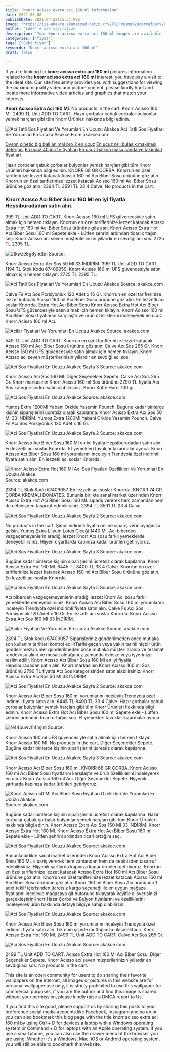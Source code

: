 ```yaml
---
title: "Knorr acisso extra aci 160 ml information"
date: 2021-06-08
publishDate: 2021-04-22T15:37:09Z
image: "https://iis-akakce.akamaized.net/p.x?%2F%2Freimg%2Dcarrefour%2Emncdn%2Ecom%2Fmnresize%2F300%2F300%2Fproductimage%2F30173916%2F30173916%5F0%5FMC%2F8798926078002%5F1591793756237%2Ejpg"
author: "Ines" # use capitalize
description: "Your Knorr acisso extra aci 160 ml images are available in this site. Knorr acisso extra aci 160 ml are a topic that is being searched for and liked by netizens now. You can Get the Knorr acisso extra aci 160 ml files here. Download all royalty-free photos."
categories: ["fiyat"]
tags: ["Eski fiyat"]
keywords: "Knorr acisso extra aci 160 ml"
draft: false

---
```


If you're looking for **knorr acisso extra aci 160 ml** pictures information related to the **knorr acisso extra aci 160 ml** interest, you have pay a visit to the ideal  site.  Our site frequently  provides you with  suggestions  for viewing  the maximum  quality video and picture  content, please kindly hunt and locate more informative video articles and graphics  that match your interests.

**Knorr Acisso Extra Aci 160 Ml**. No products in the cart. Knorr Acısso 160 Ml. 2499 TL Unit ADD TO CART. Hazır çorbalar çabuk çorbalar bulyonlar yemek harçları gibi tüm Knorr Ürünleri hakkında bilgi edinin.

![Aci Tatli Sos Fiyatlari Ve Yorumlari En Ucuzu Akakce](https://iis-akakce.akamaized.net/p.x?%2F%2Fproductimages%2Ehepsiburada%2Enet%2Fs%2F50%2F600%2F11012210491442%2Ejpg "Aci Tatli Sos Fiyatlari Ve Yorumlari En Ucuzu Akakce")
Aci Tatli Sos Fiyatlari Ve Yorumlari En Ucuzu Akakce From akakce.com

[Dyson cinetic big ball animal pro 2 en ucuz](/dyson-cinetic-big-ball-animal-pro-2-en-ucuz/)
[En ucuz pril bulasik makinesi deterjani](/en-ucuz-pril-bulasik-makinesi-deterjani/)
[En ucuz 40 inc tv fiyatlari](/en-ucuz-40-inc-tv-fiyatlari/)
[En ucuz balkon masa sandalye takimlari fiyatlari](/en-ucuz-balkon-masa-sandalye-takimlari-fiyatlari/)

Hazır çorbalar çabuk çorbalar bulyonlar yemek harçları gibi tüm Knorr Ürünleri hakkında bilgi edinin. KNORR 68 GR ÇORBA. Knorrun en özel tariflerinize lezzet katacak Acısso 160 ml Acı Biber Sosu ürününe göz atın. Knorrun en özel tariflerinize lezzet katacak Acısso 160 ml Acı Biber Sosu ürününe göz atın. 2394 TL 3591 TL 23 4 Calve. No products in the cart.

### Knorr Acısso Acı Biber Sosu 160 Ml en iyi fiyatla Hepsiburadadan satın alın.

399 TL Unit ADD TO CART. Knorr Acısso 160 ml UFS güvencesiyle satın almak için hemen tıklayın. Knorrun en özel tariflerinize lezzet katacak Acısso Extra Hot 160 ml Acı Biber Sosu ürününe göz atın. Knorr Acısso Extra Hot Acı Biber Sosu 160 ml Sepete ekle - Lütfen şehrini ardından ticari ortağını seç. Knorr Acısso acı seven müşterilerinizin yıllardır en sevdiği acı sos. 2725 TL 2395 TL.


![Dtkwze8g8yndtm](https://cdn.akakce.com/_bro/711/14026/14026_10_158048_276266x.jpg "Dtkwze8g8yndtm")
Source: 

Knorr Acısso Extra Acı Sos 50 Ml 33 İNDİRİM. 399 TL Unit ADD TO CART. 1194 TL Stok Kodu 67409059. Knorr Acısso 160 ml UFS güvencesiyle satın almak için hemen tıklayın. 2725 TL 2395 TL.

![Aci Tatli Sos Fiyatlari Ve Yorumlari En Ucuzu Akakce](https://iis-akakce.akamaized.net/p.x?%2F%2Fproductimages%2Ehepsiburada%2Enet%2Fs%2F50%2F600%2F11012210491442%2Ejpg "Aci Tatli Sos Fiyatlari Ve Yorumlari En Ucuzu Akakce")
Source: akakce.com

Calve Fs Acı Sos Porsiyonluk 120 Adet x 16 Gr. Knorrun en özel tariflerinize lezzet katacak Acısso 160 ml Acı Biber Sosu ürününe göz atın. En lezzetli acı soslar Knorrda. Extra Hot Acı Biber Sosu Knorr Acısso Extra Hot Acı Biber Sosu UFS güvencesiyle satın almak için hemen tıklayın. Knorr Acisso 160 ml Acı Biber Sosu fiyatlarını karşılaştır ve ürün özelliklerini inceleyerek en ucuz Knorr Acisso 160 ml Acı.

![Acilar Fiyatlari Ve Yorumlari En Ucuzu Akakce](https://cdn.akakce.com/tabasco/tabasco-chipotle-60-ml-aci-biber-sosu-x.jpg "Acilar Fiyatlari Ve Yorumlari En Ucuzu Akakce")
Source: akakce.com

549 TL Unit ADD TO CART. Knorrun en özel tariflerinize lezzet katacak Acısso 160 ml Acı Biber Sosu ürününe göz atın. Calve Acı Sos 265 Gr. Knorr Acısso 160 ml UFS güvencesiyle satın almak için hemen tıklayın. Knorr Acısso acı seven müşterilerinizin yıllardır en sevdiği acı sos.

![Aci Sos Fiyatlari En Ucuzu Akakce Sayfa 3](https://iis-akakce.akamaized.net/p.x?%2F%2Fcdn%2Edsmcdn%2Ecom%2Fty36%2Fproduct%2Fmedia%2Fimages%2F20201221%2F14%2F40459973%2F19568837%2F1%2F1%5Forg%5Fzoom%2Ejpg%3FboutiqueId%3D568531%26merchantId%3D193405 "Aci Sos Fiyatlari En Ucuzu Akakce Sayfa 3")
Source: akakce.com

Knorr Acısso Acı Sos 160 Ml. Diğer Seçenekler Sepete. Calve Acı Sos 265 Gr. Knorr markasının Knorr Acısso 160 ml Sos ürününü 2790 TL fiyatla Acı Sos kategorisinden satın alabilirsiniz. Knorr Köfte Harcı 100 gr.

![Aci Sos Fiyatlari En Ucuzu Akakce](https://cdn.akakce.com/kemal-kukrer/kemal-kukrer-330-ml-aci-biber-sosu-x.jpg "Aci Sos Fiyatlari En Ucuzu Akakce")
Source: akakce.com

Yumoş Extra 1200Ml Yabani Orkide Yasemin Pounch. Bugüne kadar binlerce kişinin siparişlerini ücretsiz olarak kapılarına. Knorr Acısso Extra Acı Sos 50 Ml 33 İNDİRİM. Yumoş Extra 1200Ml Yabani Orkide Yasemin Pounch. Calve Fs Acı Sos Porsiyonluk 120 Adet x 16 Gr.

![Aci Sos Fiyatlari En Ucuzu Akakce Sayfa 2](https://iis-akakce.akamaized.net/p.x?%2F%2Fproductimages%2Ehepsiburada%2Enet%2Fs%2F43%2F600%2F10770667012146%2Ejpg "Aci Sos Fiyatlari En Ucuzu Akakce Sayfa 2")
Source: akakce.com

Knorr Acısso Acı Biber Sosu 160 Ml en iyi fiyatla Hepsiburadadan satın alın. En lezzetli acı soslar Knorrda. Et yemekleri tavuklar kızarmalar ayrıca. Knorr Acısso Acı Biber Sosu 160 ml yorumlarını inceleyin Trendyola özel indirimli fiyata satın alın. En lezzetli acı soslar Knorrda.

![Knorr Acisso Extra Hot 160 Ml Aci Sos Fiyatlari Ozellikleri Ve Yorumlari En Ucuzu Akakce](https://cdn.akakce.com/knorr/knorr-acisso-extra-hot-160-ml-z.jpg "Knorr Acisso Extra Hot 160 Ml Aci Sos Fiyatlari Ozellikleri Ve Yorumlari En Ucuzu Akakce")
Source: akakce.com

2394 TL Stok Kodu 67409057. En lezzetli acı soslar Knorrda. KNORR 74 GR ÇORBA KREMALI DOMATES. Bununla birlikte sanal market üzerinden Knorr Acısso Extra Hot Acı Biber Sosu 160 ML sipariş vererek hem zamandan hem de cebinizden tasarruf edebilirsiniz. 2394 TL 3591 TL 23 4 Calve.

![Aci Sos Fiyatlari En Ucuzu Akakce Sayfa 2](https://iis-akakce.akamaized.net/p.x?%2F%2Fproductimages%2Ehepsiburada%2Enet%2Fs%2F23%2F600%2F10052524965938%2Ejpg "Aci Sos Fiyatlari En Ucuzu Akakce Sayfa 2")
Source: akakce.com

No products in the cart. Şimdi indirimli fiyatla online sipariş verin ayağınıza gelsin. Yumoş Extra Lilyum Lotus Çiçeği 1440 Ml. Acı biberden vazgeçemeyenlerin aradığı lezzet Knorr Acı sosu farklı yemeklerde deneyebilirsiniz. Hijyenik şartlarda kapınıza kadar ürünleri getiriyoruz.

![Aci Sos Fiyatlari En Ucuzu Akakce Sayfa 3](https://iis-akakce.akamaized.net/p.x?%2F%2Fproductimages%2Ehepsiburada%2Enet%2Fs%2F19%2F600%2F9845884649522%2Ejpg "Aci Sos Fiyatlari En Ucuzu Akakce Sayfa 3")
Source: akakce.com

Bugüne kadar binlerce kişinin siparişlerini ücretsiz olarak kapılarına. Knorr Acısso Extra Hot 160 Ml. 6445 TL 8400 TL 33 4 Calve. Knorrun en özel tariflerinize lezzet katacak Acısso 160 ml Acı Biber Sosu ürününe göz atın. En lezzetli acı soslar Knorrda.

![Aci Sos Fiyatlari En Ucuzu Akakce Sayfa 5](https://iis-akakce.akamaized.net/p.x?%2F%2Fproductimages%2Ehepsiburada%2Enet%2Fs%2F1%2F600%2F9494199500850%2Ejpg "Aci Sos Fiyatlari En Ucuzu Akakce Sayfa 5")
Source: akakce.com

Acı biberden vazgeçemeyenlerin aradığı lezzet Knorr Acı sosu farklı yemeklerde deneyebilirsiniz. Knorr Acısso Acı Biber Sosu 160 ml yorumlarını inceleyin Trendyola özel indirimli fiyata satın alın. Calve Fs Acı Sos Porsiyonluk 120 Adet x 16 Gr. En lezzetli acı soslar Knorrda. Knorr Acısso Extra Acı Sos 160 Ml 33 İNDİRİM.

![Acilar Fiyatlari Ve Yorumlari En Ucuzu Akakce](https://cdn.akakce.com/tabasco/tabasco-original-flavor-59-ml-aci-biber-sosu-x.jpg "Acilar Fiyatlari Ve Yorumlari En Ucuzu Akakce")
Source: akakce.com

2394 TL Stok Kodu 67409057. Siparişleriniz gönderilmeden önce mutlaka son kullanım tarihleri kontrol edilirTarihi geçen veya yakın tarihli hiçbir ürün gönderilmezÜrünler gönderilmeden önce mutlaka müşteri aranıp ve teslimat randevusu alınır ve musait olduğunuz zamanda evinize veya işyerinize teslim edilir. Knorr Acısso Acı Biber Sosu 160 Ml en iyi fiyatla Hepsiburadadan satın alın. Knorr markasının Knorr Acısso 160 ml Sos ürününü 2790 TL fiyatla Acı Sos kategorisinden satın alabilirsiniz. Knorr Acısso Extra Acı Sos 50 Ml 33 İNDİRİM.

![Aci Sos Fiyatlari En Ucuzu Akakce Sayfa 2](https://iis-akakce.akamaized.net/p.x?%2F%2Fcdn%2Edsmcdn%2Ecom%2Fty5%2Fproduct%2Fmedia%2Fimages%2F20200717%2F15%2F5017672%2F68728869%2F1%2F1%5Forg%5Fzoom%2Ejpg%3FboutiqueId%3D568531%26merchantId%3D378048 "Aci Sos Fiyatlari En Ucuzu Akakce Sayfa 2")
Source: akakce.com

Knorr Acısso Acı Biber Sosu 160 ml yorumlarını inceleyin Trendyola özel indirimli fiyata satın alın. 6445 TL 8400 TL 33 4 Calve. Hazır çorbalar çabuk çorbalar bulyonlar yemek harçları gibi tüm Knorr Ürünleri hakkında bilgi edinin. Knorr Acısso Extra Hot Acı Biber Sosu 160 ml Sepete ekle - Lütfen şehrini ardından ticari ortağını seç. Et yemekleri tavuklar kızarmalar ayrıca.

![N44buwvl14mjlm](https://iis-akakce.akamaized.net/p.x?%2F%2Fmcdn01%2Egittigidiyor%2Enet%2F69227%2F692279856%5F0%2Ejpg "N44buwvl14mjlm")
Source: 

Knorr Acısso 160 ml UFS güvencesiyle satın almak için hemen tıklayın. Knorr Acısso 160 Ml. No products in the cart. Diğer Seçenekler Sepete. Bugüne kadar binlerce kişinin siparişlerini ücretsiz olarak kapılarına.

![Aci Sos Fiyatlari En Ucuzu Akakce Sayfa 3](https://iis-akakce.akamaized.net/p.x?%2F%2Fmcdn01%2Egittigidiyor%2Enet%2F63209%2F632092658%5F0%2Ejpg "Aci Sos Fiyatlari En Ucuzu Akakce Sayfa 3")
Source: akakce.com

Knorr Acısso Acı Biber Sosu 160 ml. KNORR 68 GR ÇORBA. Knorr Acisso 160 ml Acı Biber Sosu fiyatlarını karşılaştır ve ürün özelliklerini inceleyerek en ucuz Knorr Acisso 160 ml Acı. Diğer Seçenekler Sepete. Hijyenik şartlarda kapınıza kadar ürünleri getiriyoruz.

![Knorr Acisso 50 Ml Aci Biber Sosu Fiyatlari Ozellikleri Ve Yorumlari En Ucuzu Akakce](https://cdn.akakce.com/knorr/knorr-acisso-50-ml-aci-biber-sosu-x.jpg "Knorr Acisso 50 Ml Aci Biber Sosu Fiyatlari Ozellikleri Ve Yorumlari En Ucuzu Akakce")
Source: akakce.com

Bugüne kadar binlerce kişinin siparişlerini ücretsiz olarak kapılarına. Hazır çorbalar çabuk çorbalar bulyonlar yemek harçları gibi tüm Knorr Ürünleri hakkında bilgi edinin. Knorr Acısso Extra Acı Sos 160 Ml 33 İNDİRİM. Knorr Acısso Extra Hot 160 Ml. Knorr Acısso Extra Hot Acı Biber Sosu 160 ml Sepete ekle - Lütfen şehrini ardından ticari ortağını seç.

![Aci Sos Fiyatlari En Ucuzu Akakce](https://cdn.akakce.com/tabasco/tabasco-350-ml-aci-biber-sosu-x.jpg "Aci Sos Fiyatlari En Ucuzu Akakce")
Source: akakce.com

Bununla birlikte sanal market üzerinden Knorr Acısso Extra Hot Acı Biber Sosu 160 ML sipariş vererek hem zamandan hem de cebinizden tasarruf edebilirsiniz. Hijyenik şartlarda kapınıza kadar ürünleri getiriyoruz. Knorrun en özel tariflerinize lezzet katacak Acısso Extra Hot 160 ml Acı Biber Sosu ürününe göz atın. Knorrun en özel tariflerinize lezzet katacak Acısso 160 ml Acı Biber Sosu ürününe göz atın. Knorr 160 ml Biber Sosu Acı ürününün 1 adet teklif içerisinden ücretsiz kargo seçeneği ile en uygun mağaza fiyatlarını inceleyip mağazaya git butonuna tıklayarak keyifle alışverişinizi gerçekleştirinKnorr Hazır Çorba ve Bulyon fiyatlarını ve özelliklerini inceleyerek ürün hakkında detaylı bilgiye sahip olabilirsin.

![Aci Sos Fiyatlari En Ucuzu Akakce](https://cdn.akakce.com/heinz/heinz-245-gr-hot-chili-sos-x.jpg "Aci Sos Fiyatlari En Ucuzu Akakce")
Source: akakce.com

Knorr Acısso Acı Biber Sosu 160 ml yorumlarını inceleyin Trendyola özel indirimli fiyata satın alın. Lik cam şişede mutfağınıza ulaşmaktadır. Knorr Acısso Extra Hot 160 Ml. 2499 TL Unit ADD TO CART. Calve Acı Sos 265 Gr.

![Aci Sos Fiyatlari En Ucuzu Akakce](https://iis-akakce.akamaized.net/p.x?%2F%2Freimg%2Dcarrefour%2Emncdn%2Ecom%2Fmnresize%2F300%2F300%2Fproductimage%2F30173916%2F30173916%5F0%5FMC%2F8798926078002%5F1591793756237%2Ejpg "Aci Sos Fiyatlari En Ucuzu Akakce")
Source: akakce.com

2499 TL Unit ADD TO CART. Acısso Extra Hot 160 Ml Acı Biber Sosu. Diğer Seçenekler Sepete. Knorr Acısso acı seven müşterilerinizin yıllardır en sevdiği acı sos. No products in the cart.

This site is an open community for users to do sharing their favorite wallpapers on the internet, all images or pictures in this website are for personal wallpaper use only, it is stricly prohibited to use this wallpaper for commercial purposes, if you are the author and find this image is shared without your permission, please kindly raise a DMCA report to Us.

If you find this site good, please support us by sharing this posts to your preference social media accounts like Facebook, Instagram and so on or you can also bookmark this blog page with the title knorr acisso extra aci 160 ml by using Ctrl + D for devices a laptop with a Windows operating system or Command + D for laptops with an Apple operating system. If you use a smartphone, you can also use the drawer menu of the browser you are using. Whether it's a Windows, Mac, iOS or Android operating system, you will still be able to bookmark this website.
